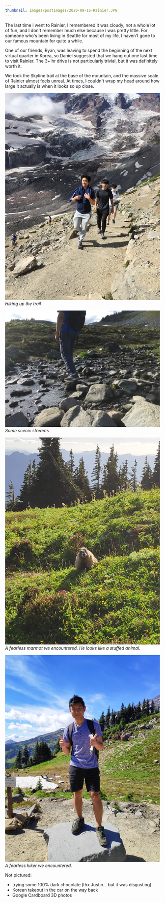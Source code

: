 ```yaml
---
thumbnail: images/postImages/2020-09-16-Rainier.JPG
---
```


The last time I went to Rainier, I remembered it was cloudy, not a whole lot of fun, and I don't remember much else because I was pretty little. For someone who's been living in Seattle for most of my life, I haven't gone to our famous mountain for quite a while.

One of our friends, Ryan, was leaving to spend the beginning of the next virtual quarter in Korea, so Daniel suggested that we hang out one last time to visit Rainier. The 3+ hr drive is not particularly trivial, but it was definitely worth it.

We took the Skyline trail at the base of the mountain, and the massive scale of Rainier almost feels unreal. At times, I couldn't wrap my head around how large it actually is when it looks so up close.

![Hiking](/images/postImages/2020-09-16-Walking-Up.JPG)
*Hiking up the trail*

![Hiking](/images/postImages/2020-09-16-Stream.JPG)
*Some scenic streams*

![Hiking](/images/postImages/2020-09-16-Marmot.JPG)
*A fearless marmot we encountered. He looks like a stuffed animal.*

![Thumbs up](/images/postImages/2020-09-16-Thumbs-Up.jpg)
*A fearless hiker we encountered.*


Not pictured:
* trying some 100% dark chocolate (thx Justin... but it was disgusting)
* Korean takeout in the car on the way back
* Google Cardboard 3D photos

